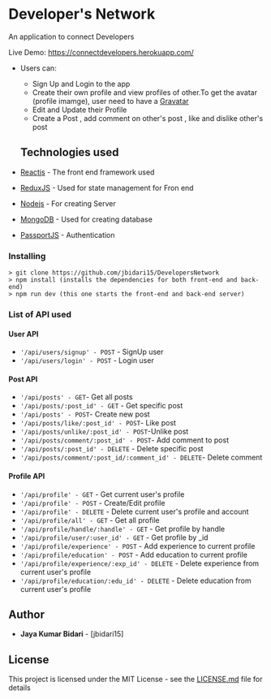 
# Developer's Network

An application to connect Developers

Live Demo: https://connectdevelopers.herokuapp.com/

* Users can: 
  - Sign Up and Login to the app
  - Create their own profile and view profiles of other.To get the avatar (profile imamge), user need to have a [Gravatar](https://en.gravatar.com/)
  - Edit and Update their Profile
  - Create a Post , add comment on other's post , like and dislike other's post
  
  ## Technologies used

* [Reactjs](https://reactjs.org/docs/getting-started.html) - The front end framework used
* [ReduxJS](https://redux.js.org/) - Used for state management for Fron end
* [Nodejs](https://nodejs.org/en/docs/) - For creating Server
* [MongoDB](https://docs.mongodb.com/) - Used for creating database
* [PassportJS](http://www.passportjs.org/docs/) - Authentication
  

### Installing


```
> git clone https://github.com/jbidari15/DevelopersNetwork
> npm install (installs the dependencies for both front-end and back-end)
> npm run dev (this one starts the front-end and back-end server)

```
### List of API used

#### User API
* `'/api/users/signup' - POST` - SignUp user
* `'/api/users/login' - POST` - Login user

#### Post API

* `'/api/posts' - GET`- Get all posts
* `'/api/posts/:post_id' - GET` - Get specific post
* `'/api/posts' - POST`- Create new post
* `'/api/posts/like/:post_id' - POST`- Like post
* `'/api/posts/unlike/:post_id' - POST`-Unlike post
* `'/api/posts/comment/:post_id' - POST`- Add comment to post
* `'/api/posts/:post_id' - DELETE` - Delete specific post
* `'/api/posts/comment/:post_id/:comment_id' - DELETE`- Delete comment


#### Profile API
* `'/api/profile' - GET` - Get current user's profile
* `'/api/profile' - POST` - Create/Edit profile
* `'/api/profile' - DELETE` - Delete current user's profile and account
* `'/api/profile/all' - GET` - Get all profile
* `'/api/profile/handle/:handle' - GET` - Get profile by handle
* `'/api/profile/user/:user_id' - GET` - Get profile by _id
* `'/api/profile/experience' - POST` - Add experience to current profile
* `'/api/profile/education' - POST` - Add education to current profile
* `'/api/profile/experience/:exp_id' - DELETE` - Delete experience from current user's profile
* `'/api/profile/education/:edu_id' - DELETE` - Delete education from current user's profile



## Author

* **Jaya Kumar Bidari** - [jbidari15]


## License

This project is licensed under the MIT License - see the [LICENSE.md](LICENSE.md) file for details


